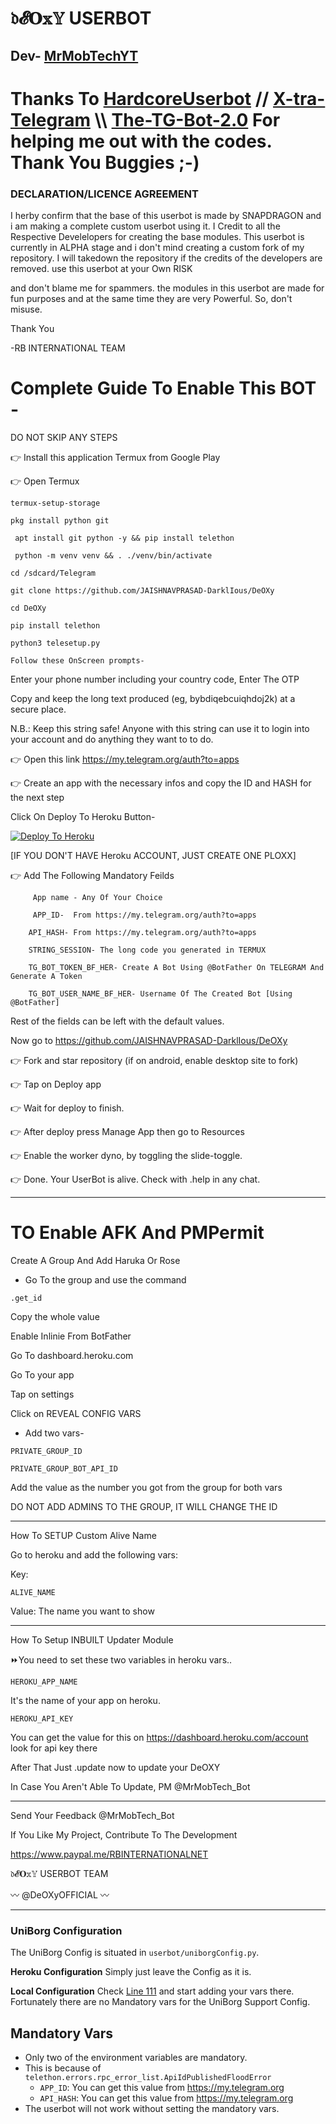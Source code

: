 # 𝔡𝓔𝐎𝕩𝕐 USERBOT
## Dev- [MrMobTechYT](https://t.me/CyberJalagam) 

# Thanks To   [HardcoreUserbot](https://github.com/Hack12R/HardcoreUserbot) // [X-tra-Telegram](https://github.com/Dark-Princ3/X-tra-Telegram) \\\ [The-TG-Bot-2.0](https://github.com/PriyamKalra/The-TG-Bot-2.0) For helping me out with the codes. Thank You Buggies ;-)


 ### DECLARATION/LICENCE AGREEMENT

I herby confirm that the base of this userbot is made by SNAPDRAGON and i am making a complete custom userbot using it. I Credit to all the Respective Develelopers for creating the base modules. This userbot is currently in ALPHA stage and i don't mind creating a custom fork of my repository. I will takedown the repository if the credits of the developers are removed. use this userbot at your Own RISK

and don't blame me for spammers. the modules in this userbot are made for fun purposes and at the same time they are very Powerful. So, don't misuse.

Thank You

-RB INTERNATIONAL TEAM



# Complete Guide To Enable This BOT - 

DO NOT SKIP ANY STEPS

👉 Install this application Termux from Google Play



👉 Open Termux


```
termux-setup-storage
```

```
pkg install python git
```

```
 apt install git python -y && pip install telethon
```

```
 python -m venv venv && . ./venv/bin/activate
```

```
cd /sdcard/Telegram
```

```
git clone https://github.com/JAISHNAVPRASAD-DarklIous/DeOXy
```

```
cd DeOXy
```

```
pip install telethon
```

```
python3 telesetup.py
```

```
Follow these OnScreen prompts-
```


Enter your phone number including your country code, Enter The OTP

Copy and keep the long text produced (eg, bybdiqebcuiqhdoj2k) at a secure place.





N.B.: Keep this string safe! Anyone with this string can use it to login into your account and do anything they want to to do.



👉 Open this link https://my.telegram.org/auth?to=apps



👉 Create an app with the necessary infos and copy the ID and HASH for the next step



Click On Deploy To Heroku Button-

[![Deploy To Heroku](https://www.herokucdn.com/deploy/button.svg)](https://heroku.com/deploy)


[IF YOU DON'T HAVE Heroku ACCOUNT, JUST CREATE ONE PLOXX]



👉 Add The Following Mandatory Feilds

         App name - Any Of Your Choice

         APP_ID-  From https://my.telegram.org/auth?to=apps

        API_HASH- From https://my.telegram.org/auth?to=apps

        STRING_SESSION- The long code you generated in TERMUX

        TG_BOT_TOKEN_BF_HER- Create A Bot Using @BotFather On TELEGRAM And Generate A Token

        TG_BOT_USER_NAME_BF_HER- Username Of The Created Bot [Using @BotFather]

Rest of the fields can be left with the default values.



Now go to https://github.com/JAISHNAVPRASAD-DarklIous/DeOXy

👉 Fork and star repository (if on android, enable desktop site to fork)

 

👉 Tap on Deploy app



👉 Wait for deploy to finish.



👉 After deploy press Manage App then go to Resources



👉 Enable the worker dyno, by toggling the slide-toggle.



👉 Done. Your UserBot is alive. Check with .help in any chat.

------------------------------------------------------------------------------------------------------------------------

# TO Enable AFK And PMPermit

Create A Group And Add Haruka Or Rose

* Go To the group and use the command 
```
.get_id
```

Copy the whole value

Enable Inlinie From BotFather

Go To dashboard.heroku.com

Go To your app

Tap on settings

Click on REVEAL CONFIG VARS

* Add two vars- 
```
PRIVATE_GROUP_ID 
```
```
PRIVATE_GROUP_BOT_API_ID
```

Add the value as the number you got from the group for both vars

DO NOT ADD ADMINS TO THE GROUP, IT WILL CHANGE THE ID



------------------------------------------------------------------------------------------------------------------------

How To SETUP Custom Alive Name

Go to heroku and add the following vars: 

Key: 
```
ALIVE_NAME
```
Value: The name you want to show

------------------------------------------------------------------------------------------------------------------------

How To Setup INBUILT Updater Module

⏩You need to set these two variables in heroku vars.. 


```
HEROKU_APP_NAME
```
It's the name of your app on heroku. 


```
HEROKU_API_KEY
```
You can get the value for this on https://dashboard.heroku.com/account look for api key there

After That Just .update now to update your DeOXY

In Case You Aren't Able To Update, PM @MrMobTech_Bot

------------------------------------------------------------------------------------------------------------------------



Send Your Feedback @MrMobTech_Bot

If You Like My Project, Contribute To The Development

https://www.paypal.me/RBINTERNATIONALNET



   𝔡𝓔𝐎𝕩𝕐 USERBOT TEAM





  〰️ @DeOXyOFFICIAL 〰️

----------------------------------------------------------------------------------------------------------------------------------------



### UniBorg Configuration

The UniBorg Config is situated in `userbot/uniborgConfig.py`.

**Heroku Configuration**
Simply just leave the Config as it is.

**Local Configuration**
Check [Line 111](https://github.com/Total-Noob-69/X-tra-Telegram/blob/master/userbot/uniborgConfig.py#L111) and start adding your vars there.
Fortunately there are no Mandatory vars for the UniBorg Support Config.

## Mandatory Vars

- Only two of the environment variables are mandatory.
- This is because of `telethon.errors.rpc_error_list.ApiIdPublishedFloodError`
    - `APP_ID`:   You can get this value from https://my.telegram.org
    - `API_HASH`:   You can get this value from https://my.telegram.org
- The userbot will not work without setting the mandatory vars.
